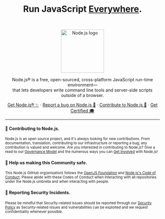 <h1 align="center">Run JavaScript <a href="https://nodejs.org/en/download">Everywhere</a>.</h1><br>

<p align="center">
  <a href="https://nodejs.org/">
    <img src="https://raw.githubusercontent.com/nodejs/nodejs.org/main/public/static/images/logo-hexagon.svg" alt="Node.js logo" height="140">
  </a>
</p>

<p align="center">
  Node.js® is a free, open-sourced, cross-platform JavaScript run-time environment—<br> that lets developers write command line tools and server-side scripts outside of a browser.
</p>

<p align="center">
  <a href="https://nodejs.org/en/download">Get Node.js® ✨</a>
  ·
  <a href="https://github.com/nodejs/node/issues/new/choose">Report a bug on Node.js 🐞</a>
  ·
  <a href="https://nodejs.org/en/get-involved">Contribute to Node.js 🫶</a>
  ·
  <a href="https://openjsf.org/certification/">Get Certified 🎓</a>
</p>

----

#### 👋 Contributing to Node.js.

<sub> Node.js is an open source project, and it's always looking for new contributions. From documentation, translation, contributing to our infrastructure or reporting a bug; any contribution is valued and welcome. Are you interested in contributing to Node.js? Give a read to our [Governance Model](https://github.com/nodejs/node/blob/main/GOVERNANCE.md) and the numerous ways you can [Get Involved](https://nodejs.org/en/get-involved) with Node.js!</sub>

#### 🦺 Help us making this Community safe.

<sub>This Node.js GitHub org(anisation) follows the [OpenJS Foundation](https://github.com/openjs-foundation/cross-project-council/blob/main/CODE_OF_CONDUCT.md) and [Node.js's Code of Conduct](https://github.com/nodejs/admin/blob/HEAD/CODE_OF_CONDUCT.md). Please abide with these Codes of Conduct when interacting with all repositories under the Node.js umbrella and when interacting with people.</sub>

#### 👾 Reporting Security Incidents.

<sub>Please be mindful that Security-related issues should be reported through our [Security Policy](https://github.com/nodejs/node/security/policy) as Security-related issues and vulnerabilities can be exploited and we request confidentiality whenever possible.</sub>
